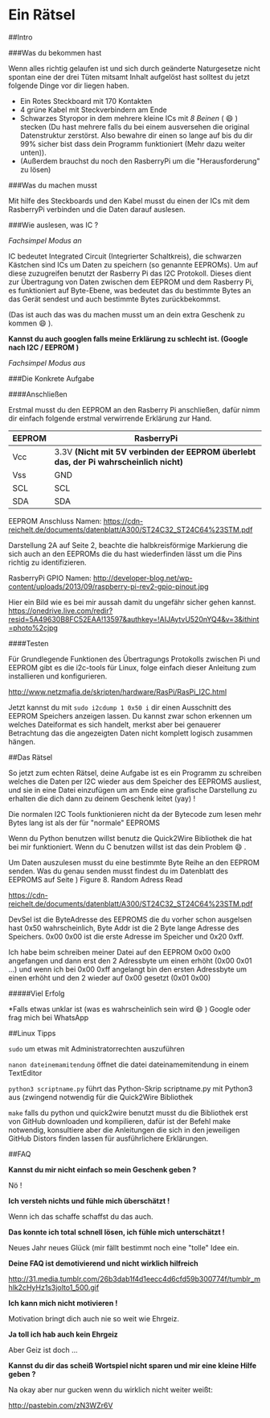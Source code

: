Ein Rätsel
=======

##Intro

###Was du bekommen hast

Wenn alles richtig gelaufen ist und sich durch geänderte Naturgesetze nicht spontan eine der drei Tüten mitsamt Inhalt aufgelöst hast solltest du jetzt folgende Dinge vor dir liegen haben.

* Ein Rotes Steckboard mit 170 Kontakten
* 4 grüne Kabel mit Steckverbindern am Ende
* Schwarzes Styropor in dem mehrere kleine ICs mit _8 Beinen_ ( :smile: ) stecken (Du hast mehrere falls du bei einem ausversehen die original Datenstruktur zerstörst. Also bewahre dir einen so lange auf bis du dir 99% sicher bist dass dein Programm funktioniert (Mehr dazu weiter unten)).
* (Außerdem brauchst du noch den RasberryPi um die "Herausforderung" zu lösen)


###Was du machen musst

Mit hilfe des Steckboards und den Kabel musst du einen der ICs mit dem RasberryPi verbinden und die Daten darauf auslesen.

###Wie auslesen, was IC ?

_Fachsimpel Modus an_

IC bedeutet Integrated Circuit (Integrierter Schaltkreis), die schwarzen Kästchen sind ICs um Daten zu speichern (so genannte EEPROMs). Um auf diese zuzugreifen benutzt der Rasberry Pi das I2C Protokoll. Dieses dient zur Übertragung von Daten zwischen dem EEPROM und dem Rasberry Pi, es funktioniert auf Byte-Ebene, was bedeutet das du bestimmte Bytes an das Gerät sendest und auch bestimmte Bytes zurückbekommst. 

(Das ist auch das was du machen musst um an dein extra Geschenk zu kommen  :smile: ).

**Kannst du auch googlen falls meine Erklärung zu schlecht ist. (Google nach I2C / EEPROM )**

_Fachsimpel Modus aus_


###Die Konkrete Aufgabe

####Anschließen

Erstmal musst du den EEPROM an den Rasberry Pi anschließen, dafür nimm dir einfach folgende erstmal verwirrende Erklärung zur Hand.

| EEPROM  | RasberryPi |
| ------------- | ------------- |
| Vcc  | 3.3V **(Nicht mit 5V verbinden der EEPROM überlebt das, der Pi wahrscheinlich nicht)**  |
| Vss  | GND  |
| SCL  | SCL  |
| SDA  | SDA  |

EEPROM Anschluss Namen:
https://cdn-reichelt.de/documents/datenblatt/A300/ST24C32_ST24C64%23STM.pdf

Darstellung 2A auf Seite 2, beachte die halbkreisförmige Markierung die sich auch an den EEPROMs die du hast wiederfinden lässt um die Pins richtig zu identifizieren.

RasberryPi GPIO Namen:
http://developer-blog.net/wp-content/uploads/2013/09/raspberry-pi-rev2-gpio-pinout.jpg

Hier ein Bild wie es bei mir aussah damit du ungefähr sicher gehen kannst.
https://onedrive.live.com/redir?resid=5A49630B8FC52EAA!13597&authkey=!AIJAytvU520nYQ4&v=3&ithint=photo%2cjpg

####Testen 

Für Grundlegende Funktionen des Übertragungs Protokolls zwischen Pi und EEPROM gibt es die i2c-tools für Linux, folge einfach dieser Anleitung zum installieren und konfigurieren.

http://www.netzmafia.de/skripten/hardware/RasPi/RasPi_I2C.html

Jetzt kannst du mit `sudo i2cdump 1 0x50 i` dir einen Ausschnitt des EEPROM Speichers anzeigen lassen. Du kannst zwar schon erkennen um welches Dateiformat es sich handelt, merkst aber bei genauerer Betrachtung das die angezeigten Daten nicht komplett logisch zusammen hängen.

##Das Rätsel

So jetzt zum echten Rätsel, deine Aufgabe ist es ein Programm zu schreiben welches die Daten per I2C wieder aus dem Speicher des EEPROMS ausliest, und sie in eine Datei einzufügen um am Ende eine grafische Darstellung zu erhalten die dich dann zu deinem Geschenk leitet (yay) !

Die normalen I2C Tools funktionieren nicht da der Bytecode zum lesen mehr Bytes lang ist als der für "normale" EEPROMS

Wenn du Python benutzen willst benutz die Quick2Wire Bibliothek die hat bei mir funktioniert. Wenn du C benutzen willst ist das dein Problem :smile: .

Um Daten auszulesen musst du eine bestimmte Byte Reihe an den EEPROM senden.
Was du genau senden musst findest du im Datenblatt des EEPROMS auf Seite ) Figure 8. Random Adress Read

https://cdn-reichelt.de/documents/datenblatt/A300/ST24C32_ST24C64%23STM.pdf

DevSel ist die ByteAdresse des EEPROMS die du vorher schon ausgelsen hast 0x50 wahrscheinlich, Byte Addr ist die 2 Byte lange Adresse des Speichers. 0x00 0x00 ist die erste Adresse im Speicher und  0x20 0xff. 

Ich habe beim schreiben meiner Datei auf den EEPROM 0x00 0x00 angefangen und dann erst den 2 Adressbyte um einen erhöht (0x00 0x01 ...) und wenn ich bei 0x00 0xff angelangt bin den ersten Adressbyte um einen erhöht und den 2 wieder auf 0x00 gesetzt (0x01 0x00)

#####Viel Erfolg 

*Falls etwas unklar ist (was es wahrscheinlich sein wird :smile: ) Google oder frag mich bei WhatsApp


##Linux Tipps

`sudo` um etwas mit Administratorrechten auszuführen

`nanon dateinemamitendung` öffnet die datei dateinamemitendung in einem TextEditor

`python3 scriptname.py`  führt das Python-Skrip scriptname.py  mit Python3 aus (zwingend notwendig für die Quick2Wire Bibliothek

`make` falls du python und quick2wire benutzt musst du die Bibliothek erst von GitHub downloaden und kompilieren, dafür ist der Befehl make notwendig, konsultiere aber die Anleitungen die sich in den jeweiligen GitHub Distors finden lassen für ausführlichere Erklärungen.

##FAQ

**Kannst du mir nicht einfach so mein Geschenk geben ?**

Nö !

**Ich versteh nichts und fühle mich überschätzt !**

Wenn ich das schaffe schaffst du das auch.

**Das konnte ich total schnell lösen, ich fühle mich unterschätzt !**

Neues Jahr neues Glück (mir fällt bestimmt noch eine "tolle" Idee ein.

**Deine FAQ ist demotivierend und nicht wirklich hilfreich**

http://31.media.tumblr.com/26b3dab1f4d1eecc4d6cfd59b300774f/tumblr_mhlk2cHyHz1s3jolto1_500.gif

**Ich kann mich nicht motivieren !**

Motivation bringt dich auch nie so weit wie Ehrgeiz.

**Ja toll ich hab auch kein Ehrgeiz**

Aber Geiz ist doch ...

**Kannst du dir das scheiß Wortspiel nicht sparen und mir eine kleine Hilfe geben ?**

Na okay aber nur gucken wenn du wirklich nicht weiter weißt:

http://pastebin.com/zN3WZr6V




